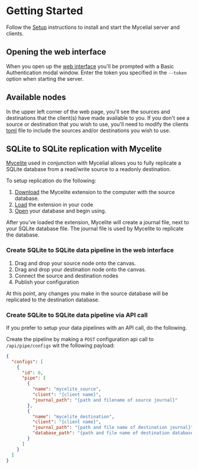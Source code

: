 # Getting Started

Follow the [Setup](./Setup.md) instructions to install and start the Mycelial
server and clients.

## Opening the web interface

When you open up the [web interface](http://localhost:8080) you'll be prompted
with a Basic Authentication modal window. Enter the token you specified in the
`--token` option when starting the server.

## Available nodes

In the upper left corner of the web page, you'll see the sources and
destinations that the client(s) have made available to you. If you don't see a 
source or destination that you wish to use, you'll need to modify the clients
[toml](../client/config.example.toml) file to include the sources and/or
destinations you wish to use.

## SQLite to SQLite replication with Mycelite

[Mycelite](https://github.com/mycelial/mycelite) used in conjunction with
Mycelial allows you to fully replicate a SQLite database from a read/write
source to a readonly destination.

To setup replication do the following:

1. [Download](https://mycelial.com/docs/get-started/quick-start/#download-the-extension) the Mycelite extension to the computer with the source database.
2. [Load](https://mycelial.com/docs/get-started/quick-start/#load-the-extension) the extension in your code
3. [Open](https://mycelial.com/docs/get-started/quick-start/#open-a-new-database-as-a-writer) your database and begin using.

After you've loaded the extension, Mycelite will create a journal file, next to
your SQLite database file. The journal file is used by Mycelite to replicate the
database.

### Create SQLite to SQLite data pipeline in the web interface

1. Drag and drop your source node onto the canvas.
2. Drag and drop your destination node onto the canvas.
3. Connect the source and destination nodes
4. Publish your configuration

At this point, any changes you make in the source database will be replicated to
the destination database.

### Create SQLite to SQLite data pipeline via API call

If you prefer to setup your data pipelines with an API call, do the following.

Create the pipeline by making a `POST` configuration api call to
`/api/pipe/configs` wit the following payload:

```json
{
  "configs": [
    {
      "id": 0,
      "pipe": [
        {
          "name": "mycelite_source",
          "client": "{client name}",
          "journal_path": "{path and filename of source journal}"
        },
        {
          "name": "mycelite_destination",
          "client": "{client name}",
          "journal_path": "{path and file name of destination journal}",
          "database_path": "{path and file name of destination database}"
        }
      ]
    }
  ]
}

```